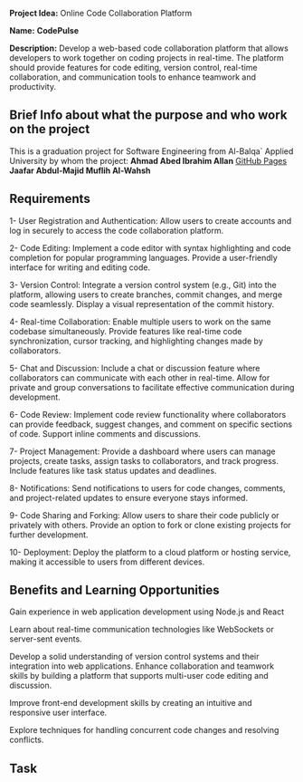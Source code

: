 **Project Idea:** Online Code Collaboration Platform

**Name:** __CodePulse__

**Description:** Develop a web-based code collaboration platform that allows developers to work
together on coding projects in real-time. The platform should provide features for code editing,
version control, real-time collaboration, and communication tools to enhance teamwork and
productivity.



## Brief Info about what the purpose and who work on the project
This is a graduation project for Software Engineering from Al-Balqa` Applied University
by whom the project:
**Ahmad Abed Ibrahim Allan** [GitHub Pages](https://github.com/AhmadAllan)
**Jaafar Abdul-Majid Muflih Al-Wahsh**

## Requirements 
1- User Registration and Authentication: Allow users to create accounts and log in securely to
access the code collaboration platform.

2- Code Editing: Implement a code editor with syntax highlighting and code completion for
popular programming languages. Provide a user-friendly interface for writing and editing
code.

3- Version Control: Integrate a version control system (e.g., Git) into the platform, allowing users
to create branches, commit changes, and merge code seamlessly. Display a visual
representation of the commit history.

4- Real-time Collaboration: Enable multiple users to work on the same codebase
simultaneously. Provide features like real-time code synchronization, cursor tracking, and
highlighting changes made by collaborators.

5- Chat and Discussion: Include a chat or discussion feature where collaborators can
communicate with each other in real-time. Allow for private and group conversations to
facilitate effective communication during development.

6- Code Review: Implement code review functionality where collaborators can provide
feedback, suggest changes, and comment on specific sections of code. Support inline
comments and discussions.

7- Project Management: Provide a dashboard where users can manage projects, create tasks,
assign tasks to collaborators, and track progress. Include features like task status updates and
deadlines.

8- Notifications: Send notifications to users for code changes, comments, and project-related
updates to ensure everyone stays informed.

9- Code Sharing and Forking: Allow users to share their code publicly or privately with others.
Provide an option to fork or clone existing projects for further development.

10- Deployment: Deploy the platform to a cloud platform or hosting service, making it accessible
to users from different devices.


## Benefits and Learning Opportunities
Gain experience in web application development using Node.js and React

Learn about real-time communication technologies like WebSockets or server-sent events.

Develop a solid understanding of version control systems and their integration into web
applications.
Enhance collaboration and teamwork skills by building a platform that supports multi-user
code editing and discussion.

Improve front-end development skills by creating an intuitive and responsive user interface.

Explore techniques for handling concurrent code changes and resolving conflicts.

## Task
